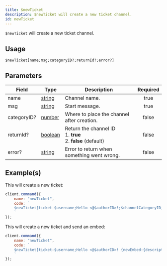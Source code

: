 ```yaml
---
title: $newTicket
description: $newTicket will create a new ticket channel.
id: newTicket
---
```


`$newTicket` will create a new ticket channel.

## Usage

```aoi
$newTicket[name;msg;categoryID?;returnId?;error?]
```

## Parameters

| Field       | Type                                                                                                | Description                                                            | Required |
| ----------- | --------------------------------------------------------------------------------------------------- | ---------------------------------------------------------------------- | :------: |
| name        | [string](https://developer.mozilla.org/en-US/docs/Web/JavaScript/Reference/Global_Objects/String)   | Channel name.                                                          |   true   |
| msg         | [string](https://developer.mozilla.org/en-US/docs/Web/JavaScript/Reference/Global_Objects/String)   | Start message.                                                         |   true   |
| categoryID? | [number](https://developer.mozilla.org/en-US/docs/Web/JavaScript/Reference/Global_Objects/Number)   | Where to place the channel after creation.                             |  false   |
| returnId?   | [boolean](https://developer.mozilla.org/en-US/docs/Web/JavaScript/Reference/Global_Objects/Boolean) | Return the channel ID <br /> 1. **true** <br /> 2. **false** (default) |  false   |
| error?      | [string](https://developer.mozilla.org/en-US/docs/Web/JavaScript/Reference/Global_Objects/String)   | Error to return when something went wrong.                             |  false   |

## Example(s)

This will create a new ticket:

```javascript
client.command({
    name: "newTicket",
    code: `
    $newTicket[ticket-$username;Hello <@$authorID>!;$channelCategoryID;false;Error!]
    `
});
```

This will create a new ticket and send an embed:

```javascript
client.command({
    name: "newTicket",
    code: `
    $newTicket[ticket-$username;Hello <@$authorID>! {newEmbed:{description:<@$authorID> opened a new ticket!}};$channelCategoryID;false;Error!]
    `
});
```
